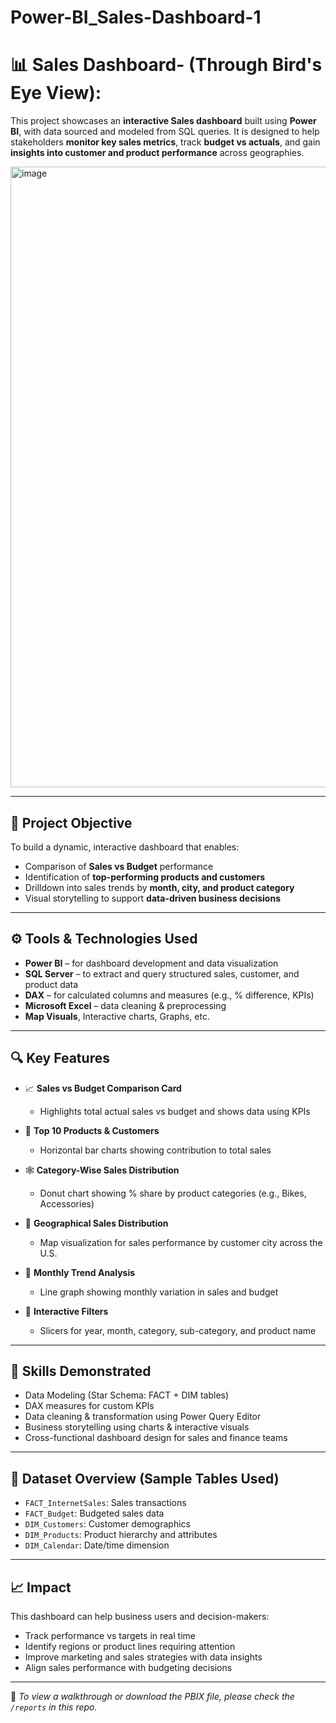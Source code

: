 # Power-BI_Sales-Dashboard-1

# 📊 Sales Dashboard- (Through Bird's Eye View):

This project showcases an **interactive Sales dashboard** built using **Power BI**, with data sourced and modeled from SQL queries. It is designed to help stakeholders **monitor key sales metrics**, track **budget vs actuals**, and gain **insights into customer and product performance** across geographies.

<img width="1915" height="993" alt="image" src="https://github.com/user-attachments/assets/fdc74078-960c-4f10-946a-4e534a86fd75" />



---

## 📌 Project Objective

To build a dynamic, interactive dashboard that enables:
- Comparison of **Sales vs Budget** performance
- Identification of **top-performing products and customers**
- Drilldown into sales trends by **month, city, and product category**
- Visual storytelling to support **data-driven business decisions**

---

## ⚙️ Tools & Technologies Used

- **Power BI** – for dashboard development and data visualization  
- **SQL Server** – to extract and query structured sales, customer, and product data  
- **DAX** – for calculated columns and measures (e.g., % difference, KPIs)  
- **Microsoft Excel** – data cleaning & preprocessing  
- **Map Visuals**, Interactive charts, Graphs, etc.

---

## 🔍 Key Features

- 📈 **Sales vs Budget Comparison Card**  
  - Highlights total actual sales vs budget and shows data using KPIs

- 🎯 **Top 10 Products & Customers**  
  - Horizontal bar charts showing contribution to total sales

- 🕸 **Category-Wise Sales Distribution**  
  - Donut chart showing % share by product categories (e.g., Bikes, Accessories)

- 📍 **Geographical Sales Distribution**  
  - Map visualization for sales performance by customer city across the U.S.

- 📅 **Monthly Trend Analysis**  
  - Line graph showing monthly variation in sales and budget

- 🧭 **Interactive Filters**  
  - Slicers for year, month, category, sub-category, and product name

---

## 🧠 Skills Demonstrated

- Data Modeling (Star Schema: FACT + DIM tables)
- DAX measures for custom KPIs
- Data cleaning & transformation using Power Query Editor
- Business storytelling using charts & interactive visuals
- Cross-functional dashboard design for sales and finance teams

---

## 📂 Dataset Overview (Sample Tables Used)

- `FACT_InternetSales`: Sales transactions  
- `FACT_Budget`: Budgeted sales data  
- `DIM_Customers`: Customer demographics  
- `DIM_Products`: Product hierarchy and attributes  
- `DIM_Calendar`: Date/time dimension

---

## 📈 Impact

This dashboard can help business users and decision-makers:
- Track performance vs targets in real time  
- Identify regions or product lines requiring attention  
- Improve marketing and sales strategies with data insights  
- Align sales performance with budgeting decisions

---

🔗 *To view a walkthrough or download the PBIX file, please check the `/reports` in this repo.*


